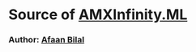 # Source of [AMXInfinity.ML](https://www.amxinfinity.ml)
### Author: [Afaan Bilal](https://afaan.ml)
